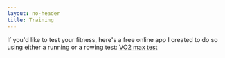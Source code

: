 ```yaml
---
layout: no-header
title: Training
---
```


If you'd like to test your fitness, here's a free online app I created to do so using either a running or a rowing test: <a href="https://vo2max.streamlit.app/" target="_blank">VO2 max test</a>

